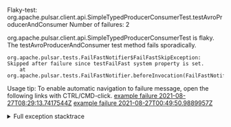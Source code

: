         
Flaky-test: org.apache.pulsar.client.api.SimpleTypedProducerConsumerTest.testAvroProducerAndConsumer
Number of failures: 2

org.apache.pulsar.client.api.SimpleTypedProducerConsumerTest is flaky. The testAvroProducerAndConsumer test method fails sporadically.

```
org.apache.pulsar.tests.FailFastNotifier$FailFastSkipException: Skipped after failure since testFailFast system property is set.
	at org.apache.pulsar.tests.FailFastNotifier.beforeInvocation(FailFastNotifier.java:88)

```

Usage tip: To enable automatic navigation to failure message, open the following links with CTRL/CMD-click.
[example failure 2021-08-27T08:29:13.7417544Z](https://github.com/apache/pulsar/runs/3441181143?check_suite_focus=true#step:9:734)
[example failure 2021-08-27T00:49:50.9889957Z](https://github.com/apache/pulsar/runs/3438608157?check_suite_focus=true#step:9:730)


<details>
<summary>Full exception stacktrace</summary>
<code><pre>
org.apache.pulsar.tests.FailFastNotifier$FailFastSkipException: Skipped after failure since testFailFast system property is set.
	at org.apache.pulsar.tests.FailFastNotifier.beforeInvocation(FailFastNotifier.java:88)

</pre></code>
</details>

